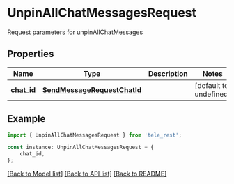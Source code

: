 # UnpinAllChatMessagesRequest

Request parameters for unpinAllChatMessages

## Properties

Name | Type | Description | Notes
------------ | ------------- | ------------- | -------------
**chat_id** | [**SendMessageRequestChatId**](SendMessageRequestChatId.md) |  | [default to undefined]

## Example

```typescript
import { UnpinAllChatMessagesRequest } from 'tele_rest';

const instance: UnpinAllChatMessagesRequest = {
    chat_id,
};
```

[[Back to Model list]](../README.md#documentation-for-models) [[Back to API list]](../README.md#documentation-for-api-endpoints) [[Back to README]](../README.md)
